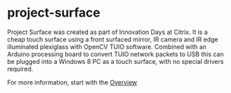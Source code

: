 # project-surface
Project Surface was created as part of Innovation Days at Citrix.
It is a cheap touch surface using a front surfaced mirror, IR camera and IR edge illuminated plexiglass with OpenCV TUIO software.
Combined with an Arduino processing board to convert TUIO network packets to USB this can be plugged into a Windows 8 PC as a touch surface, with no special drivers required.

For more information, start with the [Overview](Overview.md)
